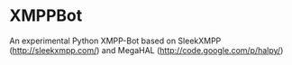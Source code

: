 XMPPBot
=======

An experimental Python XMPP-Bot based on SleekXMPP (http://sleekxmpp.com/) and MegaHAL (http://code.google.com/p/halpy/)
